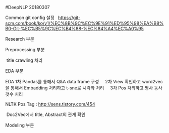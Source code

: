 #DeepNLP 20180307

Common
  git config 설정
  
  https://git-scm.com/book/ko/v1/%EC%8B%9C%EC%9E%91%ED%95%98%EA%B8%B0-Git-%EC%B5%9C%EC%B4%88-%EC%84%A4%EC%A0%95

Research 부분

Preprocessing 부분

  title crawling 처리
  
EDA 부분

  EDA 1차 Pandas를 통해서 Q&A data frame 구성
      2차 View 확인하고 word2vec을 통해서 Embadding 처리하고 t-sne로 시각화 처리
      3차 Pos 처리하고 명사 동사 갯수 처리
     
  NLTK
  Pos Tag : http://sens.tistory.com/454
  
  Doc2Vec에서 title, Abstract의 관계 확인
  
Modeling 부분
